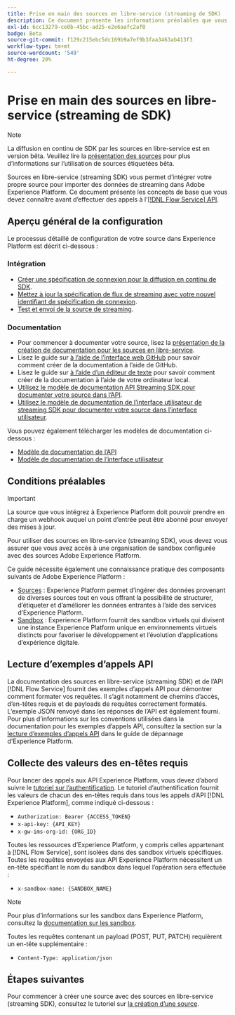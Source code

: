 ```yaml
---
title: Prise en main des sources en libre-service (streaming de SDK)
description: Ce document présente les informations préalables que vous devez connaître avant d’essayer de créer une source à l’aide de sources en libre-service (streaming SDK).
exl-id: 6cc13279-ce0b-45bc-ad25-e2e6aafc2af0
badge: Beta
source-git-commit: f129c215ebc5dc169b9a7ef9b3faa3463ab413f3
workflow-type: tm+mt
source-wordcount: '549'
ht-degree: 20%

---
```


# Prise en main des sources en libre-service (streaming de SDK)

>[!NOTE]
>
>La diffusion en continu de SDK par les sources en libre-service est en version bêta. Veuillez lire la [présentation des sources](../../home.md#terms-and-conditions) pour plus d’informations sur l’utilisation de sources étiquetées bêta.

Sources en libre-service (streaming SDK) vous permet d’intégrer votre propre source pour importer des données de streaming dans Adobe Experience Platform. Ce document présente les concepts de base que vous devez connaître avant d’effectuer des appels à l’[[!DNL Flow Service] API](https://developer.adobe.com/experience-platform-apis/references/flow-service/).

## Aperçu général de la configuration

Le processus détaillé de configuration de votre source dans Experience Platform est décrit ci-dessous :

### Intégration

* [Créer une spécification de connexion pour la diffusion en continu de SDK](create.md).
* [Mettez à jour la spécification de flux de streaming avec votre nouvel identifiant de spécification de connexion](update-flow-specs.md).
* [Test et envoi de la source de streaming](submit.md).

### Documentation

* Pour commencer à documenter votre source, lisez la [présentation de la création de documentation pour les sources en libre-service](../documentation/doc-overview.md).
* Lisez le guide sur [à l’aide de l’interface web GitHub](../documentation/github.md) pour savoir comment créer de la documentation à l’aide de GitHub.
* Lisez le guide sur [à l’aide d’un éditeur de texte](../documentation/text-editor.md) pour savoir comment créer de la documentation à l’aide de votre ordinateur local.
* [Utilisez le modèle de documentation API Streaming SDK pour documenter votre source dans l’API](streaming-template-api.md).
* [Utilisez le modèle de documentation de l’interface utilisateur de streaming SDK pour documenter votre source dans l’interface utilisateur](streaming-template-ui.md).

Vous pouvez également télécharger les modèles de documentation ci-dessous :

* [Modèle de documentation de l’API](../assets/streaming/streaming-template-api.zip)
* [Modèle de documentation de l’interface utilisateur](../assets/streaming/streaming-template-ui.zip)

## Conditions préalables

>[!IMPORTANT]
>
>La source que vous intégrez à Experience Platform doit pouvoir prendre en charge un webhook auquel un point d’entrée peut être abonné pour envoyer des mises à jour.

Pour utiliser des sources en libre-service (streaming SDK), vous devez vous assurer que vous avez accès à une organisation de sandbox configurée avec des sources Adobe Experience Platform.

Ce guide nécessite également une connaissance pratique des composants suivants de Adobe Experience Platform :

* [Sources](../../home.md) : Experience Platform permet d’ingérer des données provenant de diverses sources tout en vous offrant la possibilité de structurer, d’étiqueter et d’améliorer les données entrantes à l’aide des services d’Experience Platform.
* [Sandbox](../../../sandboxes/home.md) : Experience Platform fournit des sandbox virtuels qui divisent une instance Experience Platform unique en environnements virtuels distincts pour favoriser le développement et l’évolution d’applications d’expérience digitale.

## Lecture d’exemples d’appels API

La documentation des sources en libre-service (streaming SDK) et de l’API [!DNL Flow Service] fournit des exemples d’appels API pour démontrer comment formater vos requêtes. Il s’agit notamment de chemins d’accès, d’en-têtes requis et de payloads de requêtes correctement formatés. L’exemple JSON renvoyé dans les réponses de l’API est également fourni. Pour plus d’informations sur les conventions utilisées dans la documentation pour les exemples d’appels API, consultez la section sur la [lecture d’exemples d’appels API](../../../landing/troubleshooting.md#how-do-i-format-an-api-request) dans le guide de dépannage d’Experience Platform.

## Collecte des valeurs des en-têtes requis

Pour lancer des appels aux API Experience Platform, vous devez d’abord suivre le [tutoriel sur l’authentification](https://experienceleague.adobe.com/docs/experience-platform/landing/platform-apis/api-authentication.html?lang=fr). Le tutoriel d’authentification fournit les valeurs de chacun des en-têtes requis dans tous les appels d’API [!DNL Experience Platform], comme indiqué ci-dessous :

* `Authorization: Bearer {ACCESS_TOKEN}`
* `x-api-key: {API_KEY}`
* `x-gw-ims-org-id: {ORG_ID}`

Toutes les ressources d’Experience Platform, y compris celles appartenant à [!DNL Flow Service], sont isolées dans des sandbox virtuels spécifiques. Toutes les requêtes envoyées aux API Experience Platform nécessitent un en-tête spécifiant le nom du sandbox dans lequel l’opération sera effectuée :

* `x-sandbox-name: {SANDBOX_NAME}`

>[!NOTE]
>
>Pour plus d’informations sur les sandbox dans Experience Platform, consultez la [documentation sur les sandbox](../../../sandboxes/home.md).

Toutes les requêtes contenant un payload (POST, PUT, PATCH) requièrent un en-tête supplémentaire :

* `Content-Type: application/json`

## Étapes suivantes

Pour commencer à créer une source avec des sources en libre-service (streaming SDK), consultez le tutoriel sur [la création d’une source](./create.md).
